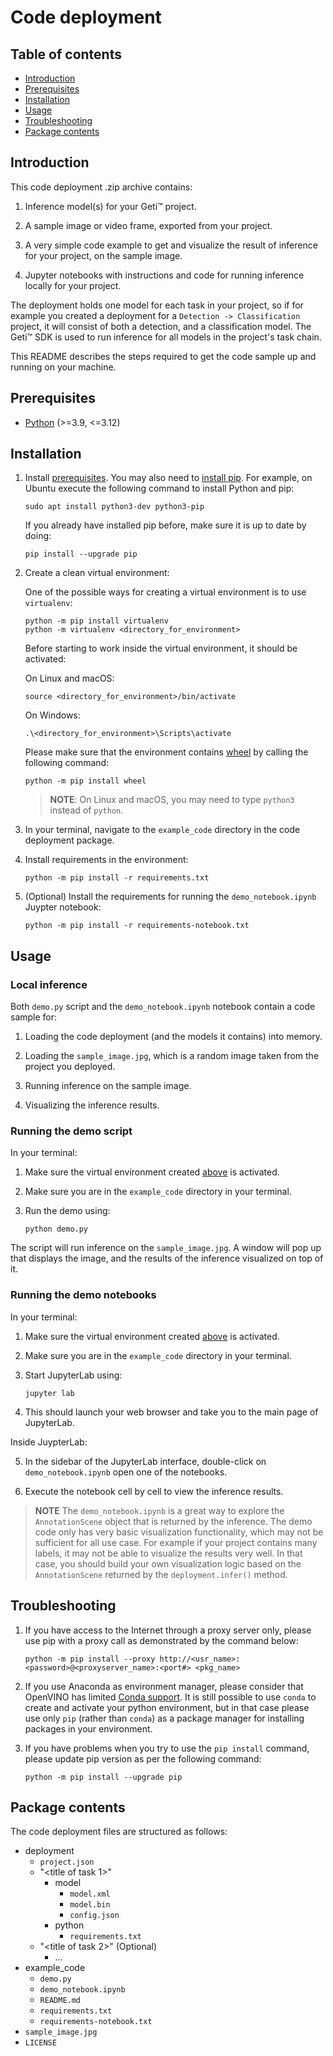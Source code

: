 # Code deployment
## Table of contents
- [Introduction](#introduction)
- [Prerequisites](#prerequisites)
- [Installation](#Installation)
- [Usage](#usage)
- [Troubleshooting](#troubleshooting)
- [Package contents](#package-contents)


## Introduction

This code deployment .zip archive contains:

1. Inference model(s) for your Geti™ project.

2. A sample image or video frame, exported from your project.   

3. A very simple code example to get and visualize the result of inference for your 
   project, on the sample image.
   
4. Jupyter notebooks with instructions and code for running inference locally for your project.

The deployment holds one model for each task in your project, so if for example 
you created a deployment for a `Detection -> Classification` project, it will consist of
both a detection, and a classification model. The Geti™ SDK is used to run 
inference for all models in the project's task chain.

This README describes the steps required to get the code sample up and running on your 
machine.

## Prerequisites

- [Python](https://www.python.org/downloads/) (>=3.9, <=3.12)

## Installation

1. Install [prerequisites](#prerequisites). You may also need to 
   [install pip](https://pip.pypa.io/en/stable/installation/). For example, on Ubuntu 
   execute the following command to install Python and pip:

   ```
   sudo apt install python3-dev python3-pip
   ```
   If you already have installed pip before, make sure it is up to date by doing:

   ```
   pip install --upgrade pip
   ```

2. Create a clean virtual environment: <a name="virtual-env-creation"></a>

   One of the possible ways for creating a virtual environment is to use `virtualenv`:

   ```
   python -m pip install virtualenv
   python -m virtualenv <directory_for_environment>
   ```

   Before starting to work inside the virtual environment, it should be activated:

   On Linux and macOS:

   ```
   source <directory_for_environment>/bin/activate
   ```

   On Windows:

   ```
   .\<directory_for_environment>\Scripts\activate
   ```

   Please make sure that the environment contains 
   [wheel](https://pypi.org/project/wheel/) by calling the following command:

   ```
   python -m pip install wheel
   ```

   > **NOTE**: On Linux and macOS, you may need to type `python3` instead of `python`.

3. In your terminal, navigate to the `example_code` directory in the code deployment 
   package.

4. Install requirements in the environment:

   ```
   python -m pip install -r requirements.txt
   ```

5. (Optional) Install the requirements for running the `demo_notebook.ipynb` Juypter notebook:

   ```
   python -m pip install -r requirements-notebook.txt
   ```
   
## Usage
### Local inference
Both `demo.py` script and the `demo_notebook.ipynb` notebook contain a code sample for:

1. Loading the code deployment (and the models it contains) into memory.

2. Loading the `sample_image.jpg`, which is a random image taken from the project you 
   deployed. 

3. Running inference on the sample image.

4. Visualizing the inference results.

### Running the demo script

In your terminal:

1. Make sure the virtual environment created [above](#virtual-env-creation) is activated.

2. Make sure you are in the `example_code` directory in your terminal.

3. Run the demo using:
  
   ```
   python demo.py
   ```

The script will run inference on the `sample_image.jpg`. A window will pop up that 
displays the image, and the results of the inference visualized on top of it.

### Running the demo notebooks

In your terminal:

1. Make sure the virtual environment created [above](#virtual-env-creation) is activated.

2. Make sure you are in the `example_code` directory in your terminal.

3. Start JupyterLab using:
   
   ```
   jupyter lab
   ```
   
4. This should launch your web browser and take you to the main page of JupyterLab.

Inside JuypterLab:

5. In the sidebar of the JupyterLab interface, double-click on `demo_notebook.ipynb` open one of the notebooks.
   
6. Execute the notebook cell by cell to view the inference results. 


> **NOTE** The `demo_notebook.ipynb` is a great way to explore the `AnnotationScene` 
> object that is returned by the inference. The demo code only has very basic 
> visualization functionality, which may not be sufficient for all use case. For 
> example if your project contains many labels, it may not be able to visualize the 
> results very well. In that case, you should build your own visualization logic 
> based on the `AnnotationScene` returned by the `deployment.infer()` method.

## Troubleshooting

1. If you have access to the Internet through a proxy server only, please use pip 
   with a proxy call as demonstrated by the command below:

   ```
   python -m pip install --proxy http://<usr_name>:<password>@<proxyserver_name>:<port#> <pkg_name>
   ```

2. If you use Anaconda as environment manager, please consider that OpenVINO has 
   limited [Conda support](https://docs.openvino.ai/2021.4/openvino_docs_install_guides_installing_openvino_conda.html). 
   It is still possible to use `conda` to create and activate your python environment, 
   but in that case please use only `pip` (rather than `conda`) as a package manager 
   for installing packages in your environment.

3. If you have problems when you try to use the `pip install` command, please update 
   pip version as per the following command:
   ```
   python -m pip install --upgrade pip
   ```

## Package contents

The code deployment files are structured as follows:

- deployment
    - `project.json`
    - "<title of task 1>"  
        - model
          - `model.xml`
          - `model.bin`
          - `config.json`
        - python
          - `requirements.txt`
    - "<title of task 2>" (Optional)
        - ...
- example_code
    - `demo.py`
    - `demo_notebook.ipynb`
    - `README.md`
    - `requirements.txt`
    - `requirements-notebook.txt`
- `sample_image.jpg`
- `LICENSE`